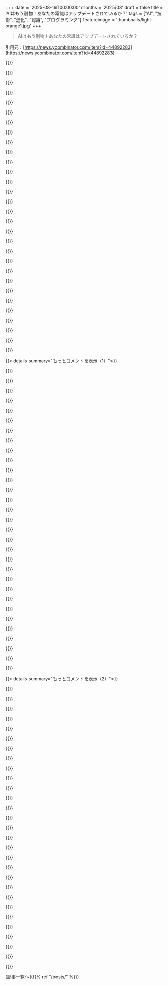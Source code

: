 +++
date = '2025-08-16T00:00:00'
months = '2025/08'
draft = false
title = 'AIはもう別物！あなたの常識はアップデートされているか？'
tags = ["AI", "技術", "進化", "認識", "プログラミング"]
featureimage = 'thumbnails/light-orange1.jpg'
+++

> AIはもう別物！あなたの常識はアップデートされているか？

引用元：[https://news.ycombinator.com/item?id=44892283](https://news.ycombinator.com/item?id=44892283)




{{<matomeQuote body="AIはすごい勢いで進化してるから、みんな古い情報で判断しすぎだよ。ChatGPT 3.5のコーディング能力でAIを否定したり、Deep Researchを使わずにハルシネーションを話題にしたりしてるよね。AIのすごい進歩を言うと、AI信者や工作員扱いされる傾向もある。初心者の心には多くの可能性があるけど、専門家の心には少ないって言葉がぴったりだね。この分野は急速に変わってるから、自分で試さないと古い情報に振り回されちゃうよ。" userName="gdubs" createdAt="2025/08/16 15:59:12" color="#785bff">}}




{{<matomeQuote body="でも、報告は全部工作員からだろ。AIの影響なんてほとんどないし、一番すごいのはロールプレイングだけ。コーディングにもほとんど役立たないよ。これが問題じゃないなら、暗号通貨ブームが子供の遊びに見えるようなボットの波がなければいいんだけどね。" userName="on_the_train" createdAt="2025/08/16 18:29:28" color="">}}




{{<matomeQuote body="あえて反論するけど、あなたの議論は「真のスコットランド人」の論法じゃない？「Xに否定的？それは彼らが新しい改良版のX2を試してないからだよ」って言うように。1年後には「X2に否定的？彼らはY24を使わなきゃ。X2はもう良くない」って永遠に続くんだろ。今あるモデルがあなたにとっての「真のスコットランド人」なの？" userName="thegrim33" createdAt="2025/08/16 16:10:02" color="#45d325">}}




{{<matomeQuote body="AIがコーディングに役立たないって言う人が理解できないよ。Claude Codeのおかげで生産性が10倍になったんだ。前はリモートのソフトエンジニアの仕事で1日8時間かかってたけど、今は2時間で終わらせて子供と遊んでるんだ。しかも、パフォーマンスも前より上がってるよ。" userName="loandbehold" createdAt="2025/08/16 18:57:34" color="#38d3d3">}}




{{<matomeQuote body="勾配降下法で訓練されたモデルが全然良くならないっていう嫌な気持ちを消す何かを教えてくれる？君の言ってることは全部わかるけど、AIって言葉がこれらのアーキテクチャに使われてる事実に納得できないんだ。業界がSFのAIだと大衆を騙すクールな手品をやってるみたいに見える。僕はひねくれすぎてるかもしれないけど、これには納得できない点が多いよ。" userName="dmead" createdAt="2025/08/16 17:19:24" color="#ff5733">}}




{{<matomeQuote body="よく試してるけど、いつもがっかりしてる人も大勢いるよ。LLMのせいでコードベースが長期的にダメになるのを見た人や、ロボットとチャットするより自分で解決したい人もいる。世代が下がるごとにモデルの使い勝手が悪くなってるって感じる人や、LLMが脳や認知負荷に与える影響を心配する人もいるんだ。職人技を評価し、誇りを持つ人は、LLMにやらせることに喜びを感じないし、批判的思考を大企業に任せることや、プライバシー問題、詐欺的な料金体系も懸念してる。毎週のように最新モデルを追う必要はないよ。数ヶ月後にAGIが出たら、今の投資は無駄になるかもしれないしね。無理に使う必要はないよ。" userName="barrell" createdAt="2025/08/16 19:08:36" color="#785bff">}}




{{<matomeQuote body="A(G)Iの話には3つの重要な考え方があるよ。1. AGIがいつ来るか（8年後と予測）。2. どれだけの仕事がAGIに置き換えられるか（80～95%）。3. どのくらい早くAGIが人間労働にとって代わるか（20～30年で定着）。これは農業から工業、工業からサービス経済への移行より桁違いに速い労働変化で、社会が吸収できないほどのスピードで起こるよ。1850年に農場で生まれた子が2000年に都会で大人になるくらい、AGIの誕生日に生まれた子は全く違う世界で大人になるだろうね。<br>1. https://www.metaculus.com/questions/5121/date-of-artificial-..." userName="kelseyfrog" createdAt="2025/08/16 19:58:15" color="#45d325">}}




{{<matomeQuote body="これを言う人が理解できないよ。僕の第一印象は（失礼だから抑えるけど）「うわー、その人プログラミング本当に下手なんだな」っていつも思うんだ。でも別の理由があるって信じようと努めてる。僕の場合、AIを使おうとするとほとんどの場合、作業が遅くなるだけで速くならないんだ。だから、言われてる10倍の改善がどこで見られてるのか、全然理解できないんだよね。" userName="bigstrat2003" createdAt="2025/08/16 19:20:31" color="">}}




{{<matomeQuote body="君の唯一の参照元[1]は、誰でも参加して投票できるページだろ。それって文字通り何の意味もないよ。[2]については全く参照元がないね。どうやってAIが看護師、獣医、教師、建設作業員を置き換えるんだい？" userName="semi-extrinsic" createdAt="2025/08/16 20:27:04" color="#785bff">}}




{{<matomeQuote body="AIに関する議論は、AGIがすぐそこまで来てるとか、全自動化されるとか煽る人たちと、AIを嫌ってChatGPT以来考えをアップデートしてない人たちとの間で、いつも両極端だよね。どっちのグループも3年前から変わらない古い主張を繰り返してる。でも、俺たちの中には中間の道を模索してる人もたくさんいるんだよ。俺も1年前はAIモデルがコーディングに役立つなんて思ってなかったけど、Claude Codeが出てきて意見が変わった。去年からAIについての意見が変わってない奴がいたら、逆に怪しむね。<br>LLMはマジで驚くほどすごいし、うまく使えばエンジニアとか多くの仕事で生産性が爆上がりする。でも、完璧じゃないし、たまに奇妙な間違いもするし、幻覚も起こす。でも、ただの”stochastic parrots”じゃない。不完全だけど世界をモデル化して推論できるんだよ。AIは今後20年で世界を変えるだろうけど、今AI企業は過大評価されてて、バブルの可能性が高い。でも、バブルだからって技術が無意味なわけじゃない（ドットコムバブルみたいに）。AGIはまだ遠い先の話だし（経験から学習できないしね）、楽観的な主張をしてる奴らの多くは、株価を上げたり何かを売りつけたりする自己中心的な理由でやってる。AIには社会やメンタルヘルスにSNSみたいに悪い影響を与える可能性もたくさんある。でも、医療研究みたいに人類の進歩を加速させる可能性も秘めてるんだ。結局、未来を言い当てるなんて誰にもできない、ただの当てずっぽうだよ。" userName="libraryofbabel" createdAt="2025/08/16 17:53:10" color="#45d325">}}




{{<matomeQuote body="これは”No True Scotsman”の誤謬じゃないよ。あの誤謬は反例を退けるためにグループを再定義するものだけど、ここでは違う。モノ自体が変わり続けてるから、古いバージョンの証拠は当然古くなるんだ。GPT-3.5への批判がGPT-4には必ずしも当てはまらないのと同じで、Windows XPのレビューがWindows 11に当てはまらないのと一緒さ。" userName="xwowsersx" createdAt="2025/08/16 17:51:14" color="#ff5c5c">}}




{{<matomeQuote body="何言ってんの？これって常識だろ。<br>予想では、AIシステムが25年で現在の人間タスクの90%を、50年で99%を自動化する確率は50%だって出てんだよ。[1]<br>embodied AGIによる仕事の置き換えと、AGIの普及スピードは、全然分かってないんだよ。ボトルネックは人間の再訓練じゃなくて、代替労働力の生産だからな。<br>1. https://arxiv.org/pdf/1901.08579" userName="kelseyfrog" createdAt="2025/08/16 21:21:01" color="#ff5c5c">}}




{{<matomeQuote body="＞でも、ただの”stochastic parrots”じゃない。不完全だけど世界をモデル化して推論できるんだよ。<br>モデルから「ただの”stochastic parrots”じゃない」って思わせるようなものはまだ見てないね。もしかしたら、俺は”stochastic parrots”に対する期待値が高いだけなのかも。AIがとんでもない影響を与えるってことには同意するよ。インターネットの発明か、ひょっとしたら言語の発明レベルのインパクトになるだろうけど、それが経済全体に波及するには何十年もかかるだろうな。" userName="IX-103" createdAt="2025/08/16 19:50:27" color="#785bff">}}




{{<matomeQuote body="今のAIってさ、ついに”gradient descent”みたいなサブシンボリックなシステムと、探索とかSAT-solvers、Prologみたいなシンボリックシステム（ツール呼び出し）を組み合わせてるって言えるんじゃない？俺のAIの教授はシンボリックシステムしかやってなかったけど、この組み合わせは本当に有望だと思うよ。あとは、訓練だけで知識を焼き付けるだけじゃなくて、もう一段階上の記憶とか高速学習能力があれば最高なんだけどな。" userName="Zacharias030" createdAt="2025/08/16 17:27:03" color="#45d325">}}




{{<matomeQuote body="通常、10倍の生産性向上って、新しいプロジェクトとか小規模なコードベースで起こるんだよね。成熟した複雑なコードベースだと、せいぜい1.2倍くらいだよ。もし本当にAIでデカい生産性向上があるって奴らが何を言ってるのか理解したいなら、Claude Code（特にこのツール）をインストールして、何か小さなプロジェクトをゼロから作らせてみることをおすすめするよ。（俺が試したのは、家の近くの飛行機のAPIをポーリングして位置をプロットする小さなアプリだった。APIスキーマも教えてないのに動いたんだ。）そうすれば、少なくともこれらのツールが何ができるのかが分かるはずさ。おもちゃのアプリだけじゃなく、少人数のスタートアップがものすごいスピードで新しいプロジェクトを進める時にも役立つんだ。<br>俺たちのほとんどはそんな仕事をしてないで、大規模で成熟したコードベースを扱ってるから、AIはそこまで効果的じゃない。コードベースや製品に関する俺たち全員が持ってるコンテキストをAIは知らないからね。時には便利だし、時にはそうでもない。でも、そのトレードオフを始める前に、一度は疑いを捨ててAIの最高の状態を見て、”すごい！”って瞬間を体験する価値はあると思うよ。" userName="libraryofbabel" createdAt="2025/08/16 20:29:21" color="#45d325">}}




{{<matomeQuote body="俺の教授もそうだったけど、彼らはもっと正確な用語として”machine learning”を使ってたよな。脳で何が起こってるのか、マルヴィン・ミンスキーのPerceptronみたいに、その一部を模倣しようとしてるっていう広い理解もあったんだ。当時の希望は、神経科学にブレイクスルーが起きて、コンピュータサイエンティストがその火を引き継いで、自然界で見つかるものをシミュレートできることだったんだ。でも今はそんなこと全く起こってなくて、ただ人を騙すために十分な訓練をすることにしか興味がないみたいだな。”AI”企業が脳科学に投資するって言うなら俺の考えも変わるだろうけど、今のところは次の金儲けマシンを作ろうとしてるだけだろ。" userName="dmead" createdAt="2025/08/16 17:57:47" color="#ff5733">}}




{{<matomeQuote body="仕事ってアイデンティティの中心だろ。ただの苦役に見えるかもしれないし、無意味な会社の仕事や、奴隷みたいな状態かもしれない。でも、仕事こそがコミュニティの中で地位を分配する主要な社会メカニズムなんだよ。AGIが99%の仕事を代行する世界（そんな技術がどうやって達成されるのか、いまだに納得できる根拠はないけど）なんて、人間の経験の現実からかけ離れてるって感じるね。尊厳、ランク、目的とかは、機能する社会にとって不可欠な要素だし、仕事がそれを可能にしているんだ。大規模な社会的反発が起こる可能性の方がはるかに高いよ。それも思ったより早く来るかもしれない。" userName="l33tbro" createdAt="2025/08/16 21:57:39" color="#785bff">}}




{{<matomeQuote body="俺にはいつもこの二つの正反対の行動が見える気がするんだ。古いモデルでAIに関する意見を形成して、それをアップデートしてない人たち。それと、未来のAIは何ができるようになるかって意見を持ってて、今のAIにはそれができないってことを認めようとしない人たち。そしてこの二つのグループが議論してる時って、どっちがどっちなのか見分けにくいんだよね。だって、AIができるかどうかって完全に白黒はっきりしてるわけじゃなくて、時々できることとかもあって、それを「できる」とも「できない」とも言えるからさ。" userName="jdoliner" createdAt="2025/08/16 17:11:21" color="#ff5733">}}




{{<matomeQuote body="もう一つ、大きくなりつつあるグループがあるよ。それは「Charlatan」（インフルエンサー）だね。あんまり詳しくもないくせに大胆な発言をして、都合のいい「証拠」だけを選んで見せてる。ただ注目を集めたいだけなんだ。YouTubeにはそういうのがたくさんいるよ。サムネイルで変な顔してる奴がいたら、大体それがそうだね。" userName="Mars008" createdAt="2025/08/16 18:28:21" color="">}}




{{<matomeQuote body="「AIはすごく進歩した」って言われても、俺にはGPT-3の頃と全然変わってないように感じるんだよね。毎回試しても同じ問題でガッカリするし。何年も改善が見られないのに、なんでみんなそんなに期待できるんだろう？おかしいのは俺なのか？" userName="bigstrat2003" createdAt="2025/08/16 19:17:30" color="">}}




{{<matomeQuote body="AIへの批判って、大きく分けて3つあるよね。(1) 大企業がAIを支配してること、(2) AIが職人の技を台無しにするって個人的な感情、(3) 試してもがっかりだから誰にも役に立たないって意見。#1は資本主義の問題だし、#2は個人の選択だけどキャリアを賭けるのはどうかな。#3はAIから恩恵を受けてる賢いプログラマーが大勢いるのに、それを否定するってことだよね。" userName="libraryofbabel" createdAt="2025/08/16 19:31:43" color="#45d325">}}




{{<matomeQuote body="「先入観が古い」って言ってAIに否定的な意見を全部却下しちゃうのは、その人の反論を無効にするってことだよね。まさに「ノー・トゥルー・スコットランド人」論法だよ！" userName="cmiles74" createdAt="2025/08/16 19:33:01" color="">}}




{{<matomeQuote body="「お前は皮肉屋すぎる」って言ったけど、確かにそうかもね。ニューラルネットワークやトランスフォーマーは自然界をシミュレートしてるし、AI企業はBCI研究にめちゃくちゃ投資してる。ChatGPTは俺の生徒のほとんどより良い論文を書くよ。これも人工知能じゃないって言うのか？" userName="app134" createdAt="2025/08/16 20:26:03" color="">}}




{{<matomeQuote body="3年前は必要なかったAIが今は使えるようになってる。明日はもっとできることが増えるだろうね。チェスのエンジンみたいに、AIの能力が急速に変わってるんだから、俺たちの認識もアップデートしないとダメだよ。" userName="vlovich123" createdAt="2025/08/16 16:28:34" color="#785bff">}}




{{<matomeQuote body="AIに否定的な意見を持つ人を、古いモデルに基づいてるからって理由で聞かない、なんて誰も言ってないよ。単に、初期バージョンを評価してAIの能力を過小評価してる人が多いってだけだ。" userName="ludwik" createdAt="2025/08/16 19:48:33" color="">}}




{{<matomeQuote body="今まさにAIを使ってるんだけど、すごい！って瞬間もあるけど、すぐに「何やってんだこれ？」ってなる。最初はToDoアプリを作ろうとしたら、ボタンすら動かなかったし。<br>AIは超強化版のStack Overflowみたいなもんで、ゼロからプロジェクトを立ち上げるboilerplateには超役立つけど、結局作業してるのは俺たち人間なんだよ。10xエンジニアは興奮して大量に作業してるけど、気づかないうちに燃え尽きるんじゃないかな。俺たち懐疑派は、AIなしでもっと早くできたか、そもそもやらなかったって思ってるよ。" userName="mattmanser" createdAt="2025/08/16 20:52:27" color="#785bff">}}




{{<matomeQuote body="「頭おかしくなりそう」って俺も今週20回は言ったな（Cursorと新しいGPTを使ったけど、全然感心しなかった）。LLMでのプログラミングにはオープンだし、みんながハッピーならいいけど、「常に最先端じゃないとダメ」って風潮にはマジでイライラする。LLMはiPhoneみたいなもんだよ。数バージョン飛ばしても大丈夫、最終的にはみんな同じ機能を手にするんだから。" userName="barrell" createdAt="2025/08/16 19:24:39" color="">}}




{{<matomeQuote body="これは知能じゃないよ。勾配降下の裏に訓練データを隠して、そのモデルが応答するプログラムに知能を押し付けるのは、確かに人工的だけど。このアナロジーは全然成り立たないね。" userName="dmead" createdAt="2025/08/16 20:52:57" color="">}}




{{<matomeQuote body="LLM自体が良くなったんじゃなくて、内部で呼ばれてるツールや関数が良くなったんだよ。何百万ドルもかけてモデルを再訓練して、イチゴの’r’の数を数えるようにしたんじゃなくて、そういう簡単な質問は関数呼び出しにオフロードしただけ。だから全体的なサービスは良くなったけど、LLMモデル自体が進化したわけじゃないんだ。" userName="Eggpants" createdAt="2025/08/16 16:47:51" color="#45d325">}}




{{<matomeQuote body="YouTubeにはたくさんいるけど、HNほどじゃないね。「インフルエンサー」は思惑と収入源、その他の自己利益があるんだ。HNは何でも一方的で、反論は無視されまくって消えちゃうよ。" userName="resource0x" createdAt="2025/08/16 19:12:02" color="">}}




{{< details summary="もっとコメントを表示（1）">}}

{{<matomeQuote body="LLMが失敗することにキャリアを賭けてるわけじゃないよ。今すぐLLMでプログラミングしなくても、将来的に学べばいいし、数週間で情報が古くなるなら今始める必要ないでしょ。LLMを好きな人は使えばいいけど、合わない人もたくさんいるんだ。自分は若手にはLLMを使わないように勧めてるけど、それは別の話。<br>「私はLLMでのプログラミングには前向きだし、みんなが使ってて嬉しいのも全く問題ないよ」って以前のコメントでも言ってるしね。" userName="barrell" createdAt="2025/08/16 20:22:00" color="#ff33a1">}}




{{<matomeQuote body="今までの技術革新では仕事は変わっても新しい仕事が生まれて、人間が再訓練されてきた。でも今回は、AIの方が人間よりも早く新しい仕事に適応できちゃうかもしれないんだ。そうなると職を失った人たちはどうなるんだろうね？良い答えがなくて、早急に必要になるかも。国のリーダーシップを信じてないから楽観的になれないよ。" userName="btilly" createdAt="2025/08/16 02:26:42" color="#45d325">}}




{{<matomeQuote body="AIが人間より簡単に新しい仕事に訓練できるって、どうしてそう思うんだ？自動運転車は何十年も莫大な投資をしてきたのに、まだ問題だらけだよ。警察の指示を無視したり、暴動中に燃えたり。人間ドライバーの方がはるかに適応力があって、訓練も少なくて済む。運転より複雑な分野に、もっと少ないデータでAIを適用するなんて、無理があると思うね。失業率はまだ低いし、人口構造の問題もあるから、しばらくはこのままだろう。" userName="chrisco255" createdAt="2025/08/16 03:17:19" color="#ff33a1">}}




{{<matomeQuote body="数ヶ月前は自動運転車を3日に1度くらいしか見なかったけど、今は毎日3〜5台見るよ。技術が確立して規模拡大フェーズに入ると、あっという間に状況は変わるんだ。それが「次の世代の問題」だと思っていても、もし間違っていたら？次の世代に優しくしたいなら、今から考え始めるべきだよ。UBI（ユニバーサルベーシックインカム）が一番妥当な答えだと思うけど、気候変動への炭素税と同じで、現実的には難しいだろうね。" userName="schneems" createdAt="2025/08/16 03:38:45" color="#ff5c5c">}}




{{<matomeQuote body="君の住んでるところは一年中完璧な天気なの？私は違うからロボタクシーを見たことないよ。Teslaの自動運転機能も、現実世界（天候含む）では「自動」とは程遠い。技術はいつか十分になるかもしれないけど、今の改善ペースだとあと何十年もかかるでしょ。子供たちが運転免許を取らなくて済むようになることを願ってたんだけどね。" userName="tfourb" createdAt="2025/08/16 06:37:30" color="">}}




{{<matomeQuote body="私はWaymoで1000マイル近く乗ってるから、Teslaのひどい失敗を基準に自動運転の進捗を判断してるのを見ると変に感じるね。L2技術を乱用してMobileyeに契約を切られたTeslaが君の物差しなの？<br>まあ、Waymoは来年ワシントンDCでローンチするし、そうなったら次の目標は何になるんだろうね。" userName="BoorishBears" createdAt="2025/08/16 06:51:09" color="#785bff">}}




{{<matomeQuote body="UBIは良い解決策じゃないよ。だって市場で全てを賄うことになるから、結局必需品を売る民間企業への補助金になっちゃう。問題の解決策を夢見るなら、必需品を市場から外して、誰もが普遍的に利用できるようにするべきだ。住宅、医療、教育を非市場で、人間であるという理由だけで全市民に提供するんだ。" userName="leshow" createdAt="2025/08/16 06:13:45" color="#ff33a1">}}




{{<matomeQuote body="Teslaはカメラしか使ってないのがおかしいんだ（反射、直射日光、霧、煙とかの問題がある）。やっぱりLiDARやレーダーの補助が重要だよ。<br>https://fortune.com/2025/08/15/waymo-srikanth-thirumalai-int..." userName="thephotonsphere" createdAt="2025/08/16 07:17:38" color="#ff5c5c">}}




{{<matomeQuote body="価値のあるものを「無料」で大量に提供するには、奴隷制度か強盗のどちらかを制度化しないと無理だよ。価値はどこかから来るんだ。君が提案してることの費用は莫大だ。法律で事実を変えることはできないよ。「タダ飯」なんてない。誰が払うの？<br>同意は得られるの？それとも何百万人もの同意より、多数のニーズの方が重要だと考える？政府はそれ以外のことに優先してお金を使ってる。アメリカ軍だけでも半年でイーロン・マスクの全財産分くらい使ってるんだぞ。君の提案はそれの何倍も高価だし、全世界となるともっとすごいことになる。経済規模を90%削減できたとしても、現在の富の再分配システムでは不可能だよ。社会は大きいけど、大金持ちはそんなにたくさんいないし、そんなに豊かじゃない。だからみんな自分で食料や住居の費用を払ってるんだ。" userName="sneak" createdAt="2025/08/16 06:33:37" color="#45d325">}}




{{<matomeQuote body="AIが自動運転の鍵だよ！センサーでデータ集めるのは余裕だけど、いろんな状況でちゃんと運転できるAIを作るのがマジで難しいんだって。人間はカメラしか使わないし、真の360度カバーなんてできてないからね。" userName="ACCount37" createdAt="2025/08/16 08:00:26" color="#ff5c5c">}}




{{<matomeQuote body="“無料で価値あるものを提供するのは奴隷制か強盗なしじゃ無理”って言うけど、それデタラメじゃん。ヨーロッパとかの国じゃ、高等教育も交通機関も医療もタダでやってるし、そんな国の方が発展してて生活の質も高いんだぜ？どう説明すんだよ？" userName="motorest" createdAt="2025/08/16 07:28:27" color="#785bff">}}




{{<matomeQuote body="UBIって聞くとさ、“誰が税金払うんだ？”って疑問が湧くんだよね。UBIがすぐそこなら、なんで最低納税額の閾値が上がってないんだ？移行期間とかはないのかよ？" userName="aorloff" createdAt="2025/08/16 06:11:45" color="">}}




{{<matomeQuote body="今回の技術革新は、人間を仕事から追い出すだけでなく、新しい仕事に人間より簡単にAIを訓練できるのが初めてなんだ。AIが人間の仕事を全部奪わないとしても、AIの監督者になれる人間はごくわずか。他の失業者たちはどうなるんだ？" userName="aurareturn" createdAt="2025/08/16 02:48:24" color="#785bff">}}




{{<matomeQuote body="それってごく少数の人の仕事にしかならないじゃん。他の人たちはどこで働くんだよ？" userName="Refreeze5224" createdAt="2025/08/16 03:10:48" color="#785bff">}}




{{<matomeQuote body="AIって他の非物理的な効率化ツールと何が違うの？企業は常に競争したがるだろうし、AIを使うだけじゃ不十分で、もっと良いソフトや機能が求められ続けるんじゃないかな？AIが開発プロセス全体を100%管理できるようになるまで、この競争は終わらない気がするよ。" userName="OneMorePerson" createdAt="2025/08/16 05:08:37" color="#45d325">}}




{{<matomeQuote body="大工、庭師、屋根職人、配管工、電気技師、高齢者介護、看護師、料理人、給仕人、パン職人、音楽家、俳優、芸術家…これらの仕事は、あと数十年かそれ以上はAIに取って代わられないだろうな。もしかしたら永遠に無理かも。AIはむしろこれらの仕事を「強化」する形になるんじゃないかな。" userName="drooby" createdAt="2025/08/16 03:23:04" color="#38d3d3">}}




{{<matomeQuote body="“最低賃金は生活できる水準じゃなくていい”とか“働ける人は無料医療NG”とか“税金の手当は不要”って言ってる政治家がさ、どうやって“みんなにUBIを！”なんて言い出すようになるんだよ？想像つかないね。" userName="andrei_says_" createdAt="2025/08/16 05:48:00" color="#ff5c5c">}}




{{<matomeQuote body="UBIってさ、結局は経済を潰しちゃうんだよ。生産的な行動を邪魔して、非生産的な行動を奨励するからね。国が稼いでる人たちから奪って、稼いでない人たちに配るなんて、昔から経済危機や革命につながってきた歴史があるんだ。AIがUBIをもたらすかもしれないけど、その結果、企業や生産的な人たちが革命を起こすことになるだろうな。" userName="juniperus" createdAt="2025/08/16 06:56:40" color="#ff33a1">}}




{{<matomeQuote body="UBIに年間3～5兆ドルかかるって話だけど、それってアメリカのGDPの5分の1くらいで、医療費とほぼ同じくらいなんだよね。俺がUBIを支持する最大の理由は、所得とか財産に関係なく、みんなが平等に給付を受けられるようにしたいからなんだ。それ以外で同じことができるなら、それでもいいけどね。" userName="mcny" createdAt="2025/08/16 06:52:50" color="#ff33a1">}}




{{<matomeQuote body="税金で富が徴収されるのは、言葉の定義からすると強盗や奴隷制度（強制労働）だよね。国がこれで色々なプログラムを動かしてるんだ。これは政治的な話じゃなくて、言葉の意味を言ってるだけだよ。" userName="juniperus" createdAt="2025/08/16 07:48:26" color="#38d3d3">}}




{{<matomeQuote body="UBIを支持するって言うけど、UBIでの住居ってどんなのを想定してるの？家？アパート？寮？ソ連式？刑務所みたいの？「ベーシック」ってどこまでベーシックなの？" userName="listenallyall" createdAt="2025/08/16 07:43:57" color="">}}




{{<matomeQuote body="1989年より前の共産主義体制下で生きてたから、国からの支援は信用できないんだ。祖父母みたいに自分の手で生きていきたいな。AIと自動化があれば、仕事が選択肢になる世界が来ると思ってるよ。" userName="visarga" createdAt="2025/08/16 04:18:11" color="">}}




{{<matomeQuote body="政治家なんて心配しなくていいよ。もし多くの人が職を失ったら、きっとGPT-10にギロチンの作り方を聞くはずさ。" userName="yomismoaqui" createdAt="2025/08/16 02:38:59" color="">}}




{{<matomeQuote body="AIと他の効率化ツールの違い？ある時点では、汎用知能、自己複製、自己改善の3つが挙げられるだろうね。" userName="xpe" createdAt="2025/08/16 05:48:04" color="#ff33a1">}}




{{<matomeQuote body="無料医療の国が奴隷制を使ってるかって？いや、強盗だよ。税金は同意なしに集められてるわけでしょ。誰かの金を同意なく取る行為に名前があるんだから。ヨーロッパとUSAで階級移動が少ないのはなんでか考えたことある？" userName="sneak" createdAt="2025/08/16 07:52:35" color="#ff5733">}}




{{<matomeQuote body="僕たちの次の車両センサーは、冬の天候にも対応できるようになったよ。詳しくはWaymoのブログを見てね。https://waymo.com/blog/2024/08/meet-the-6th-generation-waymo..." userName="boulos" createdAt="2025/08/16 09:08:40" color="">}}




{{<matomeQuote body="なんで彼らは働かなきゃいけないの？" userName="LPisGood" createdAt="2025/08/16 03:11:59" color="">}}




{{<matomeQuote body="自動運転車とLLMを比べるのは違うよ。LLMはもうコピーライター、カスタマーサポート、イラスト、執筆まで人を置き換えてる。ソフトウェアエンジニアの仕事も無くなるさ。ジュニアSDEがLLMを使えば、ベテラン何人分もの仕事ができちゃうんだからね。会社がそんなに人を雇う必要なくなる。そしたら、君たちはUberでも運転するの？" userName="motorest" createdAt="2025/08/16 07:21:20" color="#ff5c5c">}}




{{<matomeQuote body="フランス革命は、一般のフランス人にとっては良い結果にならなかったんだ。ギロチンは僕たちが必要としている解決策じゃないよ。" userName="HDThoreaun" createdAt="2025/08/16 03:06:46" color="">}}




{{<matomeQuote body="Waymoが普段使いになってきたよ。Uberより遅いけど、10マイル未満の移動ならWaymoが俺の定番だね。" userName="DiscourseFan" createdAt="2025/08/16 03:48:05" color="">}}

{{</details>}}




{{< details summary="もっとコメントを表示（2）">}}

{{<matomeQuote body="UBIは仕事がなくなるほど自動化が進まないと無理だろ。それまでは続かないと思う。だから、UKの公営住宅みたいに、国が住宅市場にもっと介入すべきだと俺は思うね。<br>• https://en.wikipedia.org/wiki/Public_housing_in_the_United_K...<br>• https://en.wikipedia.org/wiki/Council_house" userName="ben_w" createdAt="2025/08/16 08:53:43" color="#785bff">}}




{{<matomeQuote body="AIが労働を破壊するって本当か？俺が調べる限り、”AI”で代替されたって話は売上が減ってる会社ばかりだよ。高価値なAI利用には、人の監視がめっちゃ必要だしね。LLMの能力を大げさに語りすぎじゃないかな。" userName="GoatInGrey" createdAt="2025/08/16 06:37:30" color="#785bff">}}




{{<matomeQuote body="AIに代替されるかどうかの議論は単純すぎないか？AIじゃないことが逆に強みになることもあるよ。YouTubeのAI生成動画がいい例で、AI製ってだけでマイナス評価になってるしね。AIの受け止められ方も考慮しないとダメだろ。" userName="keiferski" createdAt="2025/08/16 10:18:23" color="#45d325">}}




{{<matomeQuote body="AI動画の品質が低いからだろ。CGIだって昔はひどくて批判されたけど、技術が良くなったら誰も文句言わなくなったじゃん。AIも一緒だよ、技術が進歩すれば受け入れられるようになるって。" userName="jhbadger" createdAt="2025/08/16 10:58:26" color="#ff33a1">}}




{{<matomeQuote body="ライティング業界を見てみろよ。AIが全部置き換えるんじゃなくて、AIツールを使いこなすスキルとか、何を書くべきかっていう「メタスキル」の価値が上がってるんだ。AIに直接置き換えられたのは、低レベルな作業だけだよ。" userName="keiferski" createdAt="2025/08/16 10:43:22" color="#ff5c5c">}}




{{<matomeQuote body="AIがほぼ人間レベルになってる分野に目を向けろよ。翻訳とか電子書籍の朗読とかカバーアートとかね。AIがもっと進化したら、ほとんどの仕事はAIがやることになる。政府がすぐに手を打たないと、失業者が溢れて大変なことになるぞ。" userName="antirez" createdAt="2025/08/16 11:42:13" color="#ff5733">}}




{{<matomeQuote body="AIの文章が人と区別できなくなることはないっていう仮定は大胆すぎるだろ。数年前まで、ちゃんと文章書けるAIなんてなかったんだぞ？そんな強い仮定はできないね。" userName="zarzavat" createdAt="2025/08/16 12:31:59" color="#38d3d3">}}




{{<matomeQuote body="AIと区別できなくなっても、才能あるライターの価値はなくならないさ。独自のスタイルがもっと評価されるようになるし、AIを使いこなす「サイボーグライター」が純粋なAIより優位に立つはずだ。（AI製だと識別されることが負の烙印になる未来があるかもね）" userName="keiferski" createdAt="2025/08/16 12:40:23" color="#38d3d3">}}




{{<matomeQuote body="AIが全部できないってことはないんじゃないか？チェスだって、最初は人間とAIのチームが最強って言われたけど、結局AI単独の方が強くなった。マーケティングも同じで、人間が常に優位とは限らないと思うぜ。" userName="zarzavat" createdAt="2025/08/16 13:21:08" color="#ff33a1">}}




{{<matomeQuote body="AIで作られたものはマジでクソ！AI製のアートや音楽で良いものなんて一つもない。AIはスキルがない人にも物を作れるって勘違いさせてるだけだよ。" userName="apwell23" createdAt="2025/08/16 11:49:48" color="">}}




{{<matomeQuote body="AIが進化しても人間はやることを見つけると思うな。AIがもっと賢くなったら、人間はもっと野心的なことに挑戦するようになるだろうって俺は賭けるね。" userName="danielvaughn" createdAt="2025/08/16 14:07:29" color="">}}




{{<matomeQuote body="AIに何をお願いしても、いつも”平均的”な答えしか返ってこないよ。どんなに独特な言い方やトーンを指定してもね。AIは創造性や独自性とは真逆なんだ。これって逆に希望が持てるよね。" userName="cobbzilla" createdAt="2025/08/16 14:37:19" color="#ff5733">}}




{{<matomeQuote body="翻訳みたいな簡単な作業はAIで減るかもね。でも、法的な契約書なんかだと、人間がちゃんとチェックする必要があるでしょ。AIアートはAIってバレないとこでなら使えるかもだけど、人間らしさや深みがあるものは作れないと思う。有名アーティストの個性も作品の大事な一部だしね。だから、AIが全ての仕事を代替するってのは無理があるよ。" userName="keiferski" createdAt="2025/08/16 11:58:15" color="#45d325">}}




{{<matomeQuote body="創造的とか独創的な思考って、そもそも何なんだろうね？だって、君だってこれを最初に言った人じゃないでしょ？" userName="chuckadams" createdAt="2025/08/16 14:57:27" color="">}}




{{<matomeQuote body="AIの動画の質が悪いからダメってわけじゃないよ。みんなが求めてるのは、クリエイターとコンテンツの間のやり取りなんだ。だからこそ、個性的な人たちがどんどん成功してるんだよね。AIとか量産品が山ほどある世の中で、いかに本物っぽく自分を見せるかが超重要ってこと！" userName="Barrin92" createdAt="2025/08/16 12:51:24" color="#38d3d3">}}




{{<matomeQuote body="AIアートの問題は、意図がないことだよ。みんな、アートには作り手と見る人の対話みたいなものを求めるんじゃないかな。AIアートが人間と見分けつかなくなっても、誰かが作ったと嘘つくか、AIにペルソナを作らないと誰も関心持たないと思う。AIはCGIと同じで、結局はツールの一つになるだろうね。" userName="morsecodist" createdAt="2025/08/16 14:05:35" color="#ff5733">}}




{{<matomeQuote body="100%アルゴリズムとか数学だけでできてないってことが、まず良いスタートだよね。他にもあるだろうけど、俺的にはこれが最低限のラインかな。" userName="cobbzilla" createdAt="2025/08/16 18:31:21" color="">}}




{{<matomeQuote body="もしAIが魔法みたいに超賢くなったらさ、それを使って自分たちをもっと強化して、トランスヒューマンになれるんじゃないかな？" userName="bamboozled" createdAt="2025/08/16 14:28:36" color="">}}




{{<matomeQuote body="AIが作ったコンテンツって、段階的に良くしていくのが難しい何かを欠いてない？フォトリアリズムみたいに改善できる部分はもうかなりすごいけど、俺たちが求める「意味」みたいなものは完全にゼロって感じだよね。" userName="__MatrixMan__" createdAt="2025/08/16 11:05:10" color="#ff5c5c">}}




{{<matomeQuote body="「機械が全部やってくれて、俺たちはアーティストや哲学者になる」って考え方は、聞こえはいいけどさ、資源が必要じゃん？それを誰が管理するかで、もらえるかどうかが決まる。もしAIが経済全体を牛耳ったら、機械を操るやつらが資源を支配するわけだ。そいつらの善意なんて信じられないね。政治システムまで支配されたら、お前らの勝ちだよ。一部の人間はもっと壮大なことに取り組むだろうけど、残りの俺たちにはあんまり良い結果にならないかもね。" userName="johnecheck" createdAt="2025/08/16 14:47:23" color="#ff5733">}}




{{<matomeQuote body="それって、ダンケルクがグリーンスクリーンを使わなかったノーラン監督のやり方みたいな話だね。ハリー・ポッターやロード・オブ・ザ・リングなんかは、昔ながらのカメラトリックからCGIへの移行を象徴してると思う。セットや小道具のデザインにすごく力を入れたから、映画としてすごく上品に古くなった感じがするよ。" userName="djtango" createdAt="2025/08/16 11:13:00" color="">}}




{{<matomeQuote body="もしお前の脳がアルゴリズム（結局のところ計算基盤に関わらずただの数学だよな）を動かしてないとしたら、どうやって機能してるって想像するんだ？「魂」みたいな宗教的なおとぎ話は別としてさ。" userName="int_19h" createdAt="2025/08/18 03:33:39" color="#ff5c5c">}}




{{<matomeQuote body="元ライターだけど、この記事の意見はちょっと甘いと思うよ。使い捨ての短い文章、そこそこのマーケティング、定型的なやり取り、急ごしらえのニュースとか、こういう仕事が昔はたくさんあったんだ。一般的な客は文章の質を見抜くのが苦手だったしね。Google Translateがひどかった頃から、翻訳者や校正者は完璧さより量を優先してた。今じゃEU議会の法律文書翻訳も、昔のほんの一部の人員でやってる。俺の知ってるライターや校正者は、ほとんど業界にいないんだ。すごいアーティストやクリエイターの市場はあるけど、昔、そこそこの仕事で生計を立ててた多くの人を養うには、全然足りてないのが現実だよ。" userName="jaynetics" createdAt="2025/08/16 13:17:05" color="#ff5733">}}




{{<matomeQuote body="もちろん、お前の意見は選択バイアスがかかってるかもしれないよ（つまり、AIが作ったと分かったアートだけを評価してるってことね）。" userName="jordanpg" createdAt="2025/08/16 12:13:34" color="#45d325">}}




{{<matomeQuote body="CGIは良い例えだよ、なぜならAIとクリエイターもたぶん同じ方向へ進むと思うんだ。CGIオペレーターが実用的なエフェクトのオペレーターを出し抜いたって説得力のある議論はできるけど、CGIが映画監督、脚本家、撮影監督などを完全に置き換えたわけじゃない。ただスキルセットが変わっただけだ。AIもたぶん同じだよ。YouTuberの仕事を意味のある形で置き換えることはないだろうけど、AIツールを使いこなして制作プロセスを改善することが、その仕事に含まれるようになるだろうね。" userName="keiferski" createdAt="2025/08/16 11:05:42" color="#785bff">}}




{{<matomeQuote body="今のAIモデルは、その学習データの「平均的な質」を出力するように調整されてる。これは結果によって変わるかもしれないね。「平均的な質」って何だろう？ある人にとってはすごい進化だろうし、別の人にとっては劣化かもしれない。経験者から見れば、その本質を見抜けるってわけだ。" userName="j45" createdAt="2025/08/16 13:44:15" color="#45d325">}}




{{<matomeQuote body="それが、ほとんどの「分析」、そしてHNでのほとんどの議論における根本的な問題なんだよ。執筆者やコメンテーターの圧倒的多数は文字通りの天才じゃないからさ、ごく狭い分野を除けば、信頼できる質の高い統合的な分析なんて、まともにできないんだ。HNのほとんどのコメントスレッドが意味をなすには、読者は偶然以上の意味のあるテキストが作られたと、ある程度は装う必要があるね。品質が平均と比較して測られること、そして世界が本当に複雑になってるから、っていうのもあるけどさ。" userName="MichaelZuo" createdAt="2025/08/16 11:05:16" color="">}}




{{<matomeQuote body="とはいえ、また不満の声が上がってるよ。ほとんどの新しい映画でCGIが信じられないくらい使われてて、時間がないせいで質が落ちてるからだ。だからCGIはまたネガティブなレッテルになりつつあるね。これに似たAI版があるかは分からないけど、モデルが初期の大きな汎用モデルから、多数の小さな専門モデル（でもブランド名、例えばGPT-4はそのまま）に移行するにつれて、質が落ちてるって事実がそうかもしれないね。" userName="yoz-y" createdAt="2025/08/16 13:05:36" color="#38d3d3">}}

{{</details>}}



[記事一覧へ]({{% ref "/posts/" %}})
